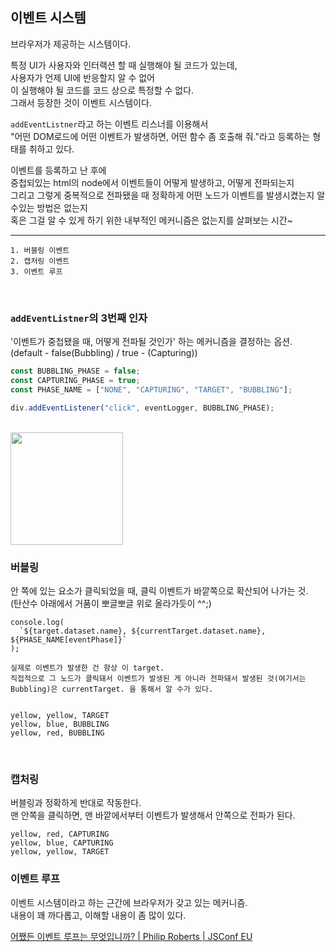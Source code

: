 ## 이벤트 시스템

브라우저가 제공하는 시스템이다.<br />

특정 UI가 사용자와 인터랙션 할 때 실행해야 될 코드가 있는데,<br />
사용자가 언제 UI에 반응할지 알 수 없어<br />
이 실행해야 될 코드를 코드 상으로 특정할 수 없다.<br />
그래서 등장한 것이 이벤트 시스템이다.

`addEventListner`라고 하는 이벤트 리스너를 이용해서<br />
"어떤 DOM로드에 어떤 이벤트가 발생하면, 어떤 함수 좀 호출해 줘."라고 등록하는 형태를 취하고 있다.<br />

이벤트를 등록하고 난 후에 <br />
중첩되있는 html의 node에서 이벤트들이 어떻게 발생하고, 어떻게 전파되는지 <br />
그리고 그렇게 중복적으로 전파됐을 때 정확하게 어떤 노드가 이벤트를 발생시켰는지 알 수있는 방법은 없는지 <br />
혹은 그걸 알 수 있게 하기 위한 내부적인 메커니즘은 없는지를 살펴보는 시간~

---

```
1. 버블링 이벤트
2. 캡처링 이벤트
3. 이벤트 루프
```

<br />

### `addEventListner`의 3번째 인자

'이벤트가 중첩됐을 때, 어떻게 전파될 것인가' 하는 메커니즘을 결정하는 옵션.<br />
(default - false(Bubbling) / true - (Capturing))

```js
const BUBBLING_PHASE = false;
const CAPTURING_PHASE = true;
const PHASE_NAME = ["NONE", "CAPTURING", "TARGET", "BUBBLING"];

div.addEventListener("click", eventLogger, BUBBLING_PHASE);
```
<br />

<img src="https://user-images.githubusercontent.com/19165916/192979434-b9c298bc-5317-4e19-ba20-ae0e2f9adeac.png" width=180 />

### 버블링

안 쪽에 있는 요소가 클릭되었을 때, 클릭 이벤트가 바깥쪽으로 확산되어 나가는 것.<br />
(탄산수 아래에서 거품이 뽀글뽀글 위로 올라가듯이 ^^;)

```
console.log(
  `${target.dataset.name}, ${currentTarget.dataset.name}, ${PHASE_NAME[eventPhase]}`
);

실제로 이벤트가 발생한 건 항상 이 target.
직접적으로 그 노드가 클릭돼서 이벤트가 발생된 게 아니라 전파돼서 발생된 것(여기서는 Bubbling)은 currentTarget. 을 통해서 알 수가 있다.


yellow, yellow, TARGET
yellow, blue, BUBBLING
yellow, red, BUBBLING
```

<br />

### 캡처링

버블링과 정확하게 반대로 작동한다.<br />
맨 안쪽을 클릭하면, 맨 바깥에서부터 이벤트가 발생해서 안쪽으로 전파가 된다.

```
yellow, red, CAPTURING
yellow, blue, CAPTURING
yellow, yellow, TARGET
```

### 이벤트 루프

이벤트 시스템이라고 하는 근간에 브라우저가 갖고 있는 메커니즘.<br />
내용이 꽤 까다롭고, 이해할 내용이 좀 많이 있다.

[어쨌든 이벤트 루프는 무엇입니까? | Philip Roberts | JSConf EU](https://www.youtube.com/watch?v=8aGhZQkoFbQ)
